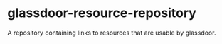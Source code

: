 # glassdoor-resource-repository
A repository containing links to resources that are usable by glassdoor.
